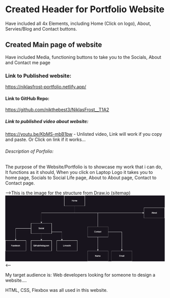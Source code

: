 # Created Header for Portfolio Website

Have included all 4x Elements, including Home (Click on logo), About, Servies/Blog and Contact buttons.

## Created Main page of website

Have included Media, functioning buttons to take you to the Socials, About and Contact me page

### Link to Published website:

https://niklasfrost-portfolio.netlify.app/

#### Link to GitHub Repo:

https://github.com/nikthebest3/NiklasFrost__T1A2

##### Link to published video about website:

https://youtu.be/KbMS-mbB1bw - Unlisted video, Link will work if you copy and paste. Or Click on link if it works...

###### Description of Porfolio:

The purpose of the Website/Portfolio is to showcase my work that i can do,
It functions as it should, When you click on Laptop Logo it takes you to home page, Socials to Social Life page, About to About page, Contact to Contact page.

-->This is the image for the structure from Draw.io (sitemap)
![Alt text](image.png)
<--

My target audience is: Web developers looking for someone to design a website....

HTML, CSS, Flexbox was all used in this website.
